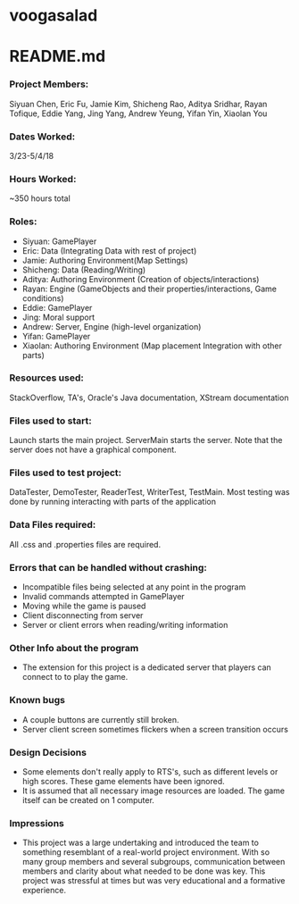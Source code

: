 # voogasalad

README.md
===
### Project Members:
Siyuan Chen, Eric Fu, Jamie Kim, Shicheng Rao, Aditya Sridhar, Rayan Tofique, Eddie Yang, Jing Yang, Andrew Yeung, Yifan Yin, Xiaolan You
### Dates Worked:
3/23-5/4/18
### Hours Worked:
~350 hours total
### Roles:
* Siyuan: GamePlayer
* Eric: Data (Integrating Data with rest of project)
* Jamie: Authoring Environment(Map Settings)
* Shicheng: Data (Reading/Writing)
* Aditya: Authoring Environment (Creation of objects/interactions)
* Rayan: Engine (GameObjects and their properties/interactions, Game conditions)
* Eddie: GamePlayer
* Jing: Moral support
* Andrew: Server, Engine (high-level organization)
* Yifan: GamePlayer
* Xiaolan: Authoring Environment (Map placement Integration with other parts)

### Resources used:
StackOverflow, TA's, Oracle's Java documentation, XStream documentation
### Files used to start:
Launch starts the main project. ServerMain starts the server.
Note that the server does not have a graphical component.
### Files used to test project:
DataTester, DemoTester, ReaderTest, WriterTest, TestMain. Most testing was done by running interacting with parts of the application
### Data Files required:
All .css and .properties files are required.
### Errors that can be handled without crashing:
* Incompatible files being selected at any point in the program
* Invalid commands attempted in GamePlayer
* Moving while the game is paused
* Client disconnecting from server
* Server or client errors when reading/writing information

### Other Info about the program
* The extension for this project is a dedicated server that players can connect to to play the game.

### Known bugs
* A couple buttons are currently still broken.
* Server client screen sometimes flickers when a screen transition occurs

### Design Decisions
* Some elements don't really apply to RTS's, such as different levels or high scores. These game elements have been ignored.
* It is assumed that all necessary image resources are loaded. The game itself can be created on 1 computer.

### Impressions
* This project was a large undertaking and introduced the team to something resemblant of a real-world project environment. With so many group members and several subgroups, communication between members and clarity about what needed to be done was key. This project was stressful at times but was very educational and a formative experience.

